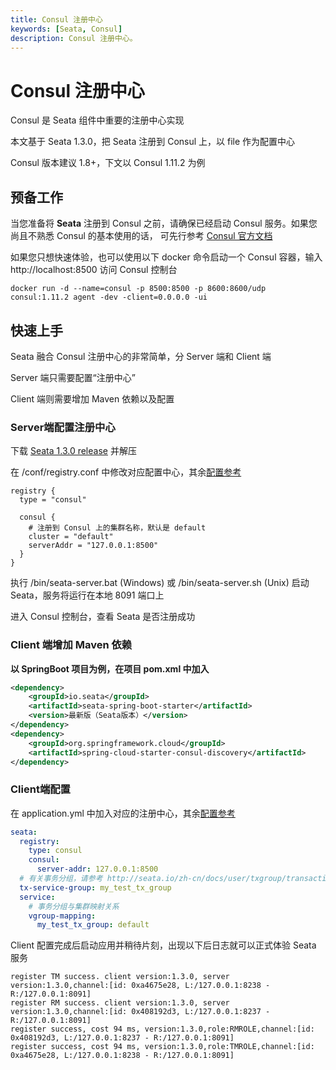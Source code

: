 ```yaml
---
title: Consul 注册中心
keywords: [Seata, Consul]
description: Consul 注册中心。
---
```


# Consul 注册中心

Consul 是 Seata 组件中重要的注册中心实现

本文基于 Seata 1.3.0，把 Seata 注册到 Consul 上，以 file 作为配置中心

Consul 版本建议 1.8+，下文以 Consul 1.11.2 为例

## 预备工作


当您准备将 **Seata** 注册到 Consul 之前，请确保已经启动 Consul 服务。如果您尚且不熟悉 Consul 的基本使用的话，
可先行参考 [Consul 官方文档](https://www.consul.io/docs) 

如果您只想快速体验，也可以使用以下 docker 命令启动一个 Consul 容器，输入 http://localhost:8500 访问 Consul 控制台

```shell
docker run -d --name=consul -p 8500:8500 -p 8600:8600/udp consul:1.11.2 agent -dev -client=0.0.0.0 -ui
```

## 快速上手

Seata 融合 Consul 注册中心的非常简单，分 Server 端和 Client 端

Server 端只需要配置“注册中心”

Client 端则需要增加 Maven 依赖以及配置

### Server端配置注册中心
下载 [Seata 1.3.0 release](https://github.com/seata/seata/releases/tag/v1.3.0) 并解压

在 /conf/registry.conf 中修改对应配置中心，其余[配置参考](https://github.com/seata/seata/blob/develop/script/client/conf/registry.conf)

```
registry {
  type = "consul"

  consul {
    # 注册到 Consul 上的集群名称，默认是 default
    cluster = "default"
    serverAddr = "127.0.0.1:8500"
  }
}
```

执行 /bin/seata-server.bat (Windows) 或 /bin/seata-server.sh (Unix) 启动 Seata，服务将运行在本地 8091 端口上

进入 Consul 控制台，查看 Seata 是否注册成功

### Client 端增加 Maven 依赖

**以 SpringBoot 项目为例，在项目 pom.xml 中加入**

```xml
<dependency>
    <groupId>io.seata</groupId>
    <artifactId>seata-spring-boot-starter</artifactId>
    <version>最新版（Seata版本）</version>
</dependency>
<dependency>
    <groupId>org.springframework.cloud</groupId>
    <artifactId>spring-cloud-starter-consul-discovery</artifactId>
</dependency>
```

### Client端配置

在 application.yml 中加入对应的注册中心，其余[配置参考](https://github.com/seata/seata/blob/develop/script/client/spring/application.yml)

```yaml
seata:
  registry:
    type: consul
    consul:
      server-addr: 127.0.0.1:8500
  # 有关事务分组，请参考 http://seata.io/zh-cn/docs/user/txgroup/transaction-group.html
  tx-service-group: my_test_tx_group
  service:
    # 事务分组与集群映射关系
    vgroup-mapping:
      my_test_tx_group: default
```

Client 配置完成后启动应用并稍待片刻，出现以下后日志就可以正式体验 Seata 服务

```text
register TM success. client version:1.3.0, server version:1.3.0,channel:[id: 0xa4675e28, L:/127.0.0.1:8238 - R:/127.0.0.1:8091]
register RM success. client version:1.3.0, server version:1.3.0,channel:[id: 0x408192d3, L:/127.0.0.1:8237 - R:/127.0.0.1:8091]
register success, cost 94 ms, version:1.3.0,role:RMROLE,channel:[id: 0x408192d3, L:/127.0.0.1:8237 - R:/127.0.0.1:8091]
register success, cost 94 ms, version:1.3.0,role:TMROLE,channel:[id: 0xa4675e28, L:/127.0.0.1:8238 - R:/127.0.0.1:8091]
```
